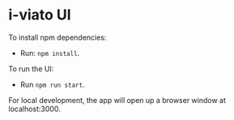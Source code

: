 # i-viato UI

To install npm dependencies: 
 * Run: `npm install`. 
 
To run the UI: 
 * Run `npm run start`. 
 
For local development, the app will open up a browser window at localhost:3000.
